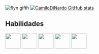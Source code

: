 
![flyn gifth](https://user-images.githubusercontent.com/94394836/167641982-c3e4750f-6db4-4bca-8885-269fe6c7aa7a.gif)
[![CamiloDiNardo GitHub stats](https://github-readme-stats.vercel.app/api?username=CamiloDiNardo)](https://github.com/anuraghazra/github-readme-stats)

## Habilidades

<p>
<img width="48" src="hhttps:/raw.githubusercontent.com/CamiloDiNardo/CamiloDiNardo/master/img/html5.png"> 
<img width="48" src="https://raw.githubusercontent.com/CamiloDiNardo/CamiloDiNardo/master/img/css3.png"> 
<img width="48" src="https://raw.githubusercontent.com/CamiloDiNardo/CamiloDiNardo/master/img/js.png">
<img width="48" src="https://raw.githubusercontent.com/CamiloDiNardo/CamiloDiNardo/master/img/react.png">
<img width="48" src="https://raw.githubusercontent.com/CamiloDiNardo/CamiloDiNardo/master/img/git.png">
</p>
